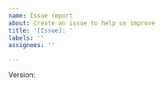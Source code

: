```yaml
---
name: Issue report
about: Create an issue to help us improve
title: '[Issue]: '
labels: ''
assignees: ''

---
```


<!-- When reporting an issue *always* attach the device diagnostics (see Settings/Device&Services/Daikin Residential Controller including Altherma/Download diagnostics). Remove all tokens from the device diagnostics and log files before attaching it to this issue. Also attach the debug log, see https://github.com/jwillemsen/daikin_residential_altherma#setting-the-log-level for how to enable debug logging.

When you have an issue about missing or incorrect data compared to the Onecta app please attach also some screenshots of the Onecta app. Please enable the debug log as described at https://github.com/jwillemsen/daikin_residential_altherma#setting-the-log-level and attach the log also to this issue.

Sharing, selling, or distribution access and refresh tokens is strictly prohibited according to the Daikin developer terms of use. Sharing them could case serious issues for you as user!
-->

Version: <!-- In case of a release the vesion number else the github branch and git commit has -->
